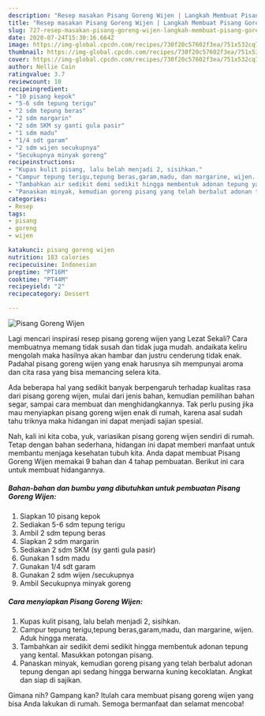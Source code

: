 ```yaml
---
description: "Resep masakan Pisang Goreng Wijen | Langkah Membuat Pisang Goreng Wijen Yang Enak Dan Mudah"
title: "Resep masakan Pisang Goreng Wijen | Langkah Membuat Pisang Goreng Wijen Yang Enak Dan Mudah"
slug: 727-resep-masakan-pisang-goreng-wijen-langkah-membuat-pisang-goreng-wijen-yang-enak-dan-mudah
date: 2020-07-24T15:30:16.664Z
image: https://img-global.cpcdn.com/recipes/730f20c57602f3ea/751x532cq70/pisang-goreng-wijen-foto-resep-utama.jpg
thumbnail: https://img-global.cpcdn.com/recipes/730f20c57602f3ea/751x532cq70/pisang-goreng-wijen-foto-resep-utama.jpg
cover: https://img-global.cpcdn.com/recipes/730f20c57602f3ea/751x532cq70/pisang-goreng-wijen-foto-resep-utama.jpg
author: Nellie Cain
ratingvalue: 3.7
reviewcount: 10
recipeingredient:
- "10 pisang kepok"
- "5-6 sdm tepung terigu"
- "2 sdm tepung beras"
- "2 sdm margarin"
- "2 sdm SKM sy ganti gula pasir"
- "1 sdm madu"
- "1/4 sdt garam"
- "2 sdm wijen secukupnya"
- "Secukupnya minyak goreng"
recipeinstructions:
- "Kupas kulit pisang, lalu belah menjadi 2, sisihkan."
- "Campur tepung terigu,tepung beras,garam,madu, dan margarine, wijen. Aduk hingga merata."
- "Tambahkan air sedikit demi sedikit hingga membentuk adonan tepung yang kental. Masukkan potongan pisang."
- "Panaskan minyak, kemudian goreng pisang yang telah berbalut adonan tepung dengan api sedang hingga berwarna kuning kecoklatan. Angkat dan siap di sajikan."
categories:
- Resep
tags:
- pisang
- goreng
- wijen

katakunci: pisang goreng wijen 
nutrition: 183 calories
recipecuisine: Indonesian
preptime: "PT16M"
cooktime: "PT44M"
recipeyield: "2"
recipecategory: Dessert

---
```



![Pisang Goreng Wijen](https://img-global.cpcdn.com/recipes/730f20c57602f3ea/751x532cq70/pisang-goreng-wijen-foto-resep-utama.jpg)

Lagi mencari inspirasi resep pisang goreng wijen yang Lezat Sekali? Cara membuatnya memang tidak susah dan tidak juga mudah. andaikata keliru mengolah maka hasilnya akan hambar dan justru cenderung tidak enak. Padahal pisang goreng wijen yang enak harusnya sih mempunyai aroma dan cita rasa yang bisa memancing selera kita.

Ada beberapa hal yang sedikit banyak berpengaruh terhadap kualitas rasa dari pisang goreng wijen, mulai dari jenis bahan, kemudian pemilihan bahan segar, sampai cara membuat dan menghidangkannya. Tak perlu pusing jika mau menyiapkan pisang goreng wijen enak di rumah, karena asal sudah tahu triknya maka hidangan ini dapat menjadi sajian spesial.




Nah, kali ini kita coba, yuk, variasikan pisang goreng wijen sendiri di rumah. Tetap dengan bahan sederhana, hidangan ini dapat memberi manfaat untuk membantu menjaga kesehatan tubuh kita. Anda dapat membuat Pisang Goreng Wijen memakai 9 bahan dan 4 tahap pembuatan. Berikut ini cara untuk membuat hidangannya.

<!--inarticleads1-->

##### Bahan-bahan dan bumbu yang dibutuhkan untuk pembuatan Pisang Goreng Wijen:

1. Siapkan 10 pisang kepok
1. Sediakan 5-6 sdm tepung terigu
1. Ambil 2 sdm tepung beras
1. Siapkan 2 sdm margarin
1. Sediakan 2 sdm SKM (sy ganti gula pasir)
1. Gunakan 1 sdm madu
1. Gunakan 1/4 sdt garam
1. Gunakan 2 sdm wijen /secukupnya
1. Ambil Secukupnya minyak goreng




<!--inarticleads2-->

##### Cara menyiapkan Pisang Goreng Wijen:

1. Kupas kulit pisang, lalu belah menjadi 2, sisihkan.
1. Campur tepung terigu,tepung beras,garam,madu, dan margarine, wijen. Aduk hingga merata.
1. Tambahkan air sedikit demi sedikit hingga membentuk adonan tepung yang kental. Masukkan potongan pisang.
1. Panaskan minyak, kemudian goreng pisang yang telah berbalut adonan tepung dengan api sedang hingga berwarna kuning kecoklatan. Angkat dan siap di sajikan.




Gimana nih? Gampang kan? Itulah cara membuat pisang goreng wijen yang bisa Anda lakukan di rumah. Semoga bermanfaat dan selamat mencoba!
